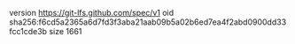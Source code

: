 version https://git-lfs.github.com/spec/v1
oid sha256:f6cd5a2365a6d7fd3f3aba21aab09b5a02b6ed7ea4f2abd0900dd33fcc1cde3b
size 1661
